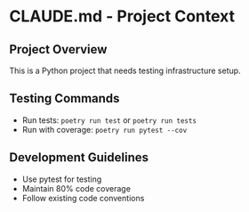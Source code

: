# CLAUDE.md - Project Context

## Project Overview
This is a Python project that needs testing infrastructure setup.

## Testing Commands
- Run tests: `poetry run test` or `poetry run tests`
- Run with coverage: `poetry run pytest --cov`

## Development Guidelines
- Use pytest for testing
- Maintain 80% code coverage
- Follow existing code conventions